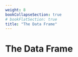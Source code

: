 ```yaml
---
weight: 8
bookCollapseSection: true
# bookFlatSection: true
title: "The Data Frame"
---
```


# The Data Frame
